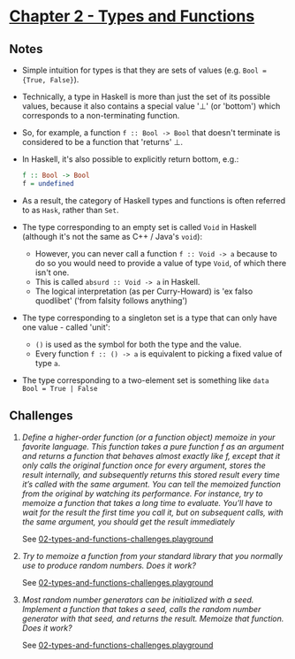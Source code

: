 # [Chapter 2 - Types and Functions](https://bartoszmilewski.com/2014/11/24/types-and-functions)

## Notes

- Simple intuition for types is that they are sets of values (e.g. `Bool =
  {True, False}`).

- Technically, a type in Haskell is more than just the set of its possible
  values, because it also contains a special value '⊥' (or 'bottom') which
  corresponds to a non-terminating function.

- So, for example, a function `f :: Bool -> Bool` that doesn't terminate is
  considered to be a function that 'returns' ⊥.

- In Haskell, it's also possible to explicitly return bottom, e.g.:
    ```haskell
    f :: Bool -> Bool
    f = undefined
    ```

- As a result, the category of Haskell types and functions is often referred to
  as `Hask`, rather than `Set`.

- The type corresponding to an empty set is called `Void` in Haskell (although
  it's not the same as C++ / Java's `void`):
    - However, you can never call a function `f :: Void -> a` because to do so
      you would need to provide a value of type `Void`, of which there isn't
      one.
    - This is called `absurd :: Void -> a` in Haskell.
    - The logical interpretation (as per Curry-Howard) is 'ex falso quodlibet'
      ('from falsity follows anything')

- The type corresponding to a singleton set is a type that can only have one
  value - called 'unit':
    - `()` is used as the symbol for both the type and the value.
    - Every function `f :: () -> a` is equivalent to picking a fixed value of
      type `a`.

- The type corresponding to a two-element set is something like `data Bool =
  True | False`


## Challenges

1. _Define a higher-order function (or a function object) memoize in your
   favorite language. This function takes a pure function f as an argument and
   returns a function that behaves almost exactly like f, except that it only
   calls the original function once for every argument, stores the result
   internally, and subsequently returns this stored result every time it’s
   called with the same argument. You can tell the memoized function from the
   original by watching its performance. For instance, try to memoize a function
   that takes a long time to evaluate. You’ll have to wait for the result the
   first time you call it, but on subsequent calls, with the same argument, you
   should get the result immediately_

   See [02-types-and-functions-challenges.playground](02-types-and-functions-challenges.playground/Contents.swift)

2. _Try to memoize a function from your standard library that you normally use to
   produce random numbers. Does it work?_

   See [02-types-and-functions-challenges.playground](02-types-and-functions-challenges.playground/Contents.swift)

3. _Most random number generators can be initialized with a seed. Implement a
   function that takes a seed, calls the random number generator with that seed,
   and returns the result. Memoize that function. Does it work?_

   See [02-types-and-functions-challenges.playground](02-types-and-functions-challenges.playground/Contents.swift)
